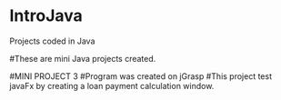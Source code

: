 # IntroJava
Projects coded in Java

#These are mini Java projects created.


#MINI PROJECT 3 
#Program was created on jGrasp
#This project test javaFx by creating a loan payment calculation window. 
